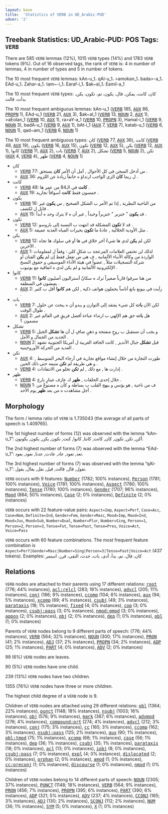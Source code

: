 ```yaml
---
layout: base
title:  'Statistics of VERB in UD_Arabic-PUD'
udver: '2'
---
```


## Treebank Statistics: UD_Arabic-PUD: POS Tags: `VERB`

There are 585 `VERB` lemmas (12%), 1015 `VERB` types (14%) and 1783 `VERB` tokens (9%).
Out of 16 observed tags, the rank of `VERB` is: 4 in number of lemmas, 4 in number of types and 5 in number of tokens.

The 10 most frequent `VERB` lemmas: kAn-u_1، qAl-u_1، >amokan_1، bada>-a_1، EAd-u_1، Zahar-a_1، tam~-i_1، Earaf-i_1، $ak~al_1، Eamil-a_1

The 10 most frequent `VERB` types:  كان، كانت، يمكن، قال، يكون، تم، تكون، يكن، بدأت، قالت

The 10 most frequent ambiguous lemmas: kAn-u_1 (<tt><a href="ar_pud-pos-VERB.html">VERB</a></tt> 185, <tt><a href="ar_pud-pos-AUX.html">AUX</a></tt> 86, <tt><a href="ar_pud-pos-PROPN.html">PROPN</a></tt> 1), EAd-u_1 (<tt><a href="ar_pud-pos-VERB.html">VERB</a></tt> 21, <tt><a href="ar_pud-pos-AUX.html">AUX</a></tt> 3), $ak~al_1 (<tt><a href="ar_pud-pos-VERB.html">VERB</a></tt> 13, <tt><a href="ar_pud-pos-NOUN.html">NOUN</a></tt> 2, <tt><a href="ar_pud-pos-AUX.html">AUX</a></tt> 1), >aEolan_1 (<tt><a href="ar_pud-pos-VERB.html">VERB</a></tt> 10, <tt><a href="ar_pud-pos-AUX.html">AUX</a></tt> 1), ra>aY-a_1 (<tt><a href="ar_pud-pos-VERB.html">VERB</a></tt> 10, <tt><a href="ar_pud-pos-PROPN.html">PROPN</a></tt> 3), Hamal-i_1 (<tt><a href="ar_pud-pos-VERB.html">VERB</a></tt> 9, <tt><a href="ar_pud-pos-NOUN.html">NOUN</a></tt> 3), badA-u_1 (<tt><a href="ar_pud-pos-VERB.html">VERB</a></tt> 9, <tt><a href="ar_pud-pos-AUX.html">AUX</a></tt> 1), bAt-i_1 (<tt><a href="ar_pud-pos-AUX.html">AUX</a></tt> 7, <tt><a href="ar_pud-pos-VERB.html">VERB</a></tt> 7), katab-u_1 (<tt><a href="ar_pud-pos-VERB.html">VERB</a></tt> 6, <tt><a href="ar_pud-pos-NOUN.html">NOUN</a></tt> 1), qad~am_1 (<tt><a href="ar_pud-pos-VERB.html">VERB</a></tt> 6, <tt><a href="ar_pud-pos-NOUN.html">NOUN</a></tt> 1)

The 10 most frequent ambiguous types:  كان (<tt><a href="ar_pud-pos-VERB.html">VERB</a></tt> 77, <tt><a href="ar_pud-pos-AUX.html">AUX</a></tt> 36), كانت (<tt><a href="ar_pud-pos-VERB.html">VERB</a></tt> 48, <tt><a href="ar_pud-pos-AUX.html">AUX</a></tt> 19), يكون (<tt><a href="ar_pud-pos-VERB.html">VERB</a></tt> 16, <tt><a href="ar_pud-pos-AUX.html">AUX</a></tt> 15), تكون (<tt><a href="ar_pud-pos-VERB.html">VERB</a></tt> 12, <tt><a href="ar_pud-pos-AUX.html">AUX</a></tt> 5), يكن (<tt><a href="ar_pud-pos-VERB.html">VERB</a></tt> 12, <tt><a href="ar_pud-pos-AUX.html">AUX</a></tt> 1), كانوا (<tt><a href="ar_pud-pos-VERB.html">VERB</a></tt> 11, <tt><a href="ar_pud-pos-AUX.html">AUX</a></tt> 2), بات (<tt><a href="ar_pud-pos-VERB.html">VERB</a></tt> 7, <tt><a href="ar_pud-pos-AUX.html">AUX</a></tt> 2), تشكل (<tt><a href="ar_pud-pos-VERB.html">VERB</a></tt> 5, <tt><a href="ar_pud-pos-NOUN.html">NOUN</a></tt> 2), تكن (<tt><a href="ar_pud-pos-AUX.html">AUX</a></tt> 4, <tt><a href="ar_pud-pos-VERB.html">VERB</a></tt> 4), ظهر (<tt><a href="ar_pud-pos-VERB.html">VERB</a></tt> 4, <tt><a href="ar_pud-pos-NOUN.html">NOUN</a></tt> 1)


* كان
  * <tt><a href="ar_pud-pos-VERB.html">VERB</a></tt> 77: س أدخل السجن في كل الأحوال , آمل أن الأمر <b>كان</b> يستحق .
  * <tt><a href="ar_pud-pos-AUX.html">AUX</a></tt> 36: ل ربما <b>كان</b> الزي الواجب ارتداؤ ه خانقاً زيادة عن اللزوم .
* كانت
  * <tt><a href="ar_pud-pos-VERB.html">VERB</a></tt> 48: <b>كانت</b> في الـ84 من عمر ها .
  * <tt><a href="ar_pud-pos-AUX.html">AUX</a></tt> 19: خمسون فقط <b>كانت</b> أسواقاً تجارية .
* يكون
  * <tt><a href="ar_pud-pos-VERB.html">VERB</a></tt> 16: من الناحية النظرية , إذا تم الأمر ب الشكل الصحيح , س <b>يكون</b> غير قابل ل لكشف .
  * <tt><a href="ar_pud-pos-AUX.html">AUX</a></tt> 15: قد <b>يكون</b> " خنزير " خنزيراً وحيداً , غير أن ه لا يترك وحد ه أبداً .
* تكون
  * <tt><a href="ar_pud-pos-VERB.html">VERB</a></tt> 12: قد لا <b>تكون</b> المشكلة قد انتهت ب النسبة إلى باروسو .
  * <tt><a href="ar_pud-pos-AUX.html">AUX</a></tt> 5: مثل الأودية الخلالية , عادةً ما <b>تكون</b> بحيرات المياه العذبة عميقة .
* يكن
  * <tt><a href="ar_pud-pos-VERB.html">VERB</a></tt> 12: لكن لم <b>يكن</b> لدي ها شيءٌ آخر خلاق في ها أو في سلوك ها تجاه الآخرين .
  * <tt><a href="ar_pud-pos-AUX.html">AUX</a></tt> 1: لذلك لن تختفي العلامات المزعجة ب شكلٍ كلي : وفقاً ل لمعلومات الواردة من وكالة الأنباء الألمانية , ف هي س تفعل فقط إن لم <b>يكن</b> الفنان أو شركة التسجيلات مثلاً , عضواً في هيئة الأداء الموسيقي و حقوق النسخ الإلكترونية الألمانية و لم يكن لدي ه اتفاقية مع يوتيوب .
* كانوا
  * <tt><a href="ar_pud-pos-VERB.html">VERB</a></tt> 11: من هنا سرقوا قارباً صغيراً ترك ه سكانٌ أستراليون أصليون <b>كانوا</b> يعيشون في المنطقة .
  * <tt><a href="ar_pud-pos-AUX.html">AUX</a></tt> 2: رأيت في بيونغ يانغ أناساً يحملون هواتف ذكية , لكن هم <b>كانوا</b> أقل ب كثير .
* بات
  * <tt><a href="ar_pud-pos-VERB.html">VERB</a></tt> 7: لكن الآن <b>بات</b> كل شيء يفتقد إلى التوازن و يبدو أن ه يبحث عن حلول طوال الوقت .
  * <tt><a href="ar_pud-pos-AUX.html">AUX</a></tt> 2: هل <b>بات</b> حق هم الإلهي ب ارتداء عباءة أفضل فريقٍ في العالم غير مضمون ؟
* تشكل
  * <tt><a href="ar_pud-pos-VERB.html">VERB</a></tt> 5: و يجب أن تستقبل ب روحٍ منفتحة و ذهنٍ صافٍ ل أن ها <b>تشكل</b> الجيل الجديد من الجمال و الأمل .
  * <tt><a href="ar_pud-pos-NOUN.html">NOUN</a></tt> 2: قبل <b>تشكل</b> جبال الأنديز , كانت الحافة الغربية ل أمريكا الجنوبية تشهد العديد من الحركة الأوروجينية .
* تكن
  * <tt><a href="ar_pud-pos-AUX.html">AUX</a></tt> 4: طورت التجارة من خلال إنشاء مواقع تجارية في أرجاء البحر المتوسط , و هي طريقة لم <b>تكن</b> متبعة حتى ذلك الحين .
  * <tt><a href="ar_pud-pos-VERB.html">VERB</a></tt> 4: إدارت ها , مع ذلك , لم <b>تكن</b> تخلو من الانتقادات .
* ظهر
  * <tt><a href="ar_pud-pos-VERB.html">VERB</a></tt> 4: خلال إحدى الحلقات , <b>ظهر</b> ك عازف غيتارٍ بارع .
  * <tt><a href="ar_pud-pos-NOUN.html">NOUN</a></tt> 1: ف من ناحية , هو يؤنس و يبهج القلب ب بساطة و كأن ه مصنوعٌ من أجل مشاهدت ه من بعد <b>ظهر</b> يوم الأحد .

## Morphology

The form / lemma ratio of `VERB` is 1.735043 (the average of all parts of speech is 1.409765).

The 1st highest number of forms (12) was observed with the lemma “kAn-u_1”: أكن, تكن, تكون, كان, كانت, كانتا, كانوا, كنت, نكون, يكن, يكون, يكونون.

The 2nd highest number of forms (7) was observed with the lemma “EAd-u_1”: تعد, تعود, عاد, عادت, عدنا, نعود, يعود.

The 3rd highest number of forms (7) was observed with the lemma “qAl-u_1”: تقول, قال, قالت, قيل, نقل, يقال, يقول.

`VERB` occurs with 9 features: <tt><a href="ar_pud-feat-Number.html">Number</a></tt> (1782; 100% instances), <tt><a href="ar_pud-feat-Person.html">Person</a></tt> (1781; 100% instances), <tt><a href="ar_pud-feat-Voice.html">Voice</a></tt> (1781; 100% instances), <tt><a href="ar_pud-feat-Aspect.html">Aspect</a></tt> (1780; 100% instances), <tt><a href="ar_pud-feat-Tense.html">Tense</a></tt> (1780; 100% instances), <tt><a href="ar_pud-feat-Gender.html">Gender</a></tt> (1707; 96% instances), <tt><a href="ar_pud-feat-Mood.html">Mood</a></tt> (884; 50% instances), <tt><a href="ar_pud-feat-Case.html">Case</a></tt> (2; 0% instances), <tt><a href="ar_pud-feat-Definite.html">Definite</a></tt> (2; 0% instances)

`VERB` occurs with 22 feature-value pairs: `Aspect=Imp`, `Aspect=Perf`, `Case=Acc`, `Case=Nom`, `Definite=Ind`, `Gender=Fem`, `Gender=Masc`, `Mood=Imp`, `Mood=Ind`, `Mood=Jus`, `Mood=Sub`, `Number=Dual`, `Number=Plur`, `Number=Sing`, `Person=1`, `Person=2`, `Person=3`, `Tense=Fut`, `Tense=Past`, `Tense=Pres`, `Voice=Act`, `Voice=Pass`

`VERB` occurs with 60 feature combinations.
The most frequent feature combination is `Aspect=Perf|Gender=Masc|Number=Sing|Person=3|Tense=Past|Voice=Act` (437 tokens).
Examples: كان، قال، تم، بدأ، أدى، بات، حدث، التقى، قرر، استمر


## Relations

`VERB` nodes are attached to their parents using 17 different relations: <tt><a href="ar_pud-dep-root.html">root</a></tt> (776; 44% instances), <tt><a href="ar_pud-dep-acl-relcl.html">acl:relcl</a></tt> (283; 16% instances), <tt><a href="ar_pud-dep-advcl.html">advcl</a></tt> (205; 11% instances), <tt><a href="ar_pud-dep-conj.html">conj</a></tt> (166; 9% instances), <tt><a href="ar_pud-dep-ccomp.html">ccomp</a></tt> (104; 6% instances), <tt><a href="ar_pud-dep-aux.html">aux</a></tt> (94; 5% instances), <tt><a href="ar_pud-dep-xcomp.html">xcomp</a></tt> (69; 4% instances), <tt><a href="ar_pud-dep-csubj.html">csubj</a></tt> (49; 3% instances), <tt><a href="ar_pud-dep-parataxis.html">parataxis</a></tt> (18; 1% instances), <tt><a href="ar_pud-dep-fixed.html">fixed</a></tt> (4; 0% instances), <tt><a href="ar_pud-dep-cop.html">cop</a></tt> (3; 0% instances), <tt><a href="ar_pud-dep-csubj-pass.html">csubj:pass</a></tt> (3; 0% instances), <tt><a href="ar_pud-dep-nmod-gmod.html">nmod:gmod</a></tt> (3; 0% instances), <tt><a href="ar_pud-dep-appos.html">appos</a></tt> (2; 0% instances), <tt><a href="ar_pud-dep-obj.html">obj</a></tt> (2; 0% instances), <tt><a href="ar_pud-dep-dep.html">dep</a></tt> (1; 0% instances), <tt><a href="ar_pud-dep-obl.html">obl</a></tt> (1; 0% instances)

Parents of `VERB` nodes belong to 9 different parts of speech:  (776; 44% instances), <tt><a href="ar_pud-pos-VERB.html">VERB</a></tt> (564; 32% instances), <tt><a href="ar_pud-pos-NOUN.html">NOUN</a></tt> (300; 17% instances), <tt><a href="ar_pud-pos-PRON.html">PRON</a></tt> (41; 2% instances), <tt><a href="ar_pud-pos-ADJ.html">ADJ</a></tt> (37; 2% instances), <tt><a href="ar_pud-pos-PROPN.html">PROPN</a></tt> (34; 2% instances), <tt><a href="ar_pud-pos-ADP.html">ADP</a></tt> (25; 1% instances), <tt><a href="ar_pud-pos-PART.html">PART</a></tt> (4; 0% instances), <tt><a href="ar_pud-pos-ADV.html">ADV</a></tt> (2; 0% instances)

99 (6%) `VERB` nodes are leaves.

90 (5%) `VERB` nodes have one child.

239 (13%) `VERB` nodes have two children.

1355 (76%) `VERB` nodes have three or more children.

The highest child degree of a `VERB` node is 9.

Children of `VERB` nodes are attached using 29 different relations: <tt><a href="ar_pud-dep-obl.html">obl</a></tt> (1364; 22% instances), <tt><a href="ar_pud-dep-punct.html">punct</a></tt> (1148; 18% instances), <tt><a href="ar_pud-dep-nsubj.html">nsubj</a></tt> (1003; 16% instances), <tt><a href="ar_pud-dep-obj.html">obj</a></tt> (576; 9% instances), <tt><a href="ar_pud-dep-mark.html">mark</a></tt> (367; 6% instances), <tt><a href="ar_pud-dep-advmod.html">advmod</a></tt> (276; 4% instances), <tt><a href="ar_pud-dep-compound-prt.html">compound:prt</a></tt> (274; 4% instances), <tt><a href="ar_pud-dep-advcl.html">advcl</a></tt> (212; 3% instances), <tt><a href="ar_pud-dep-conj.html">conj</a></tt> (175; 3% instances), <tt><a href="ar_pud-dep-cc.html">cc</a></tt> (165; 3% instances), <tt><a href="ar_pud-dep-ccomp.html">ccomp</a></tt> (162; 3% instances), <tt><a href="ar_pud-dep-nsubj-pass.html">nsubj:pass</a></tt> (125; 2% instances), <tt><a href="ar_pud-dep-aux.html">aux</a></tt> (90; 1% instances), <tt><a href="ar_pud-dep-obl-tmod.html">obl:tmod</a></tt> (75; 1% instances), <tt><a href="ar_pud-dep-xcomp.html">xcomp</a></tt> (68; 1% instances), <tt><a href="ar_pud-dep-case.html">case</a></tt> (56; 1% instances), <tt><a href="ar_pud-dep-dep.html">dep</a></tt> (36; 1% instances), <tt><a href="ar_pud-dep-csubj.html">csubj</a></tt> (35; 1% instances), <tt><a href="ar_pud-dep-parataxis.html">parataxis</a></tt> (18; 0% instances), <tt><a href="ar_pud-dep-acl.html">acl</a></tt> (13; 0% instances), <tt><a href="ar_pud-dep-iobj.html">iobj</a></tt> (8; 0% instances), <tt><a href="ar_pud-dep-csubj-pass.html">csubj:pass</a></tt> (7; 0% instances), <tt><a href="ar_pud-dep-expl.html">expl</a></tt> (4; 0% instances), <tt><a href="ar_pud-dep-dislocated.html">dislocated</a></tt> (2; 0% instances), <tt><a href="ar_pud-dep-orphan.html">orphan</a></tt> (2; 0% instances), <tt><a href="ar_pud-dep-amod.html">amod</a></tt> (1; 0% instances), <tt><a href="ar_pud-dep-cc-preconj.html">cc:preconj</a></tt> (1; 0% instances), <tt><a href="ar_pud-dep-discourse.html">discourse</a></tt> (1; 0% instances), <tt><a href="ar_pud-dep-nmod.html">nmod</a></tt> (1; 0% instances)

Children of `VERB` nodes belong to 14 different parts of speech: <tt><a href="ar_pud-pos-NOUN.html">NOUN</a></tt> (2305; 37% instances), <tt><a href="ar_pud-pos-PUNCT.html">PUNCT</a></tt> (1148; 18% instances), <tt><a href="ar_pud-pos-VERB.html">VERB</a></tt> (564; 9% instances), <tt><a href="ar_pud-pos-PRON.html">PRON</a></tt> (456; 7% instances), <tt><a href="ar_pud-pos-PROPN.html">PROPN</a></tt> (395; 6% instances), <tt><a href="ar_pud-pos-PART.html">PART</a></tt> (390; 6% instances), <tt><a href="ar_pud-pos-ADP.html">ADP</a></tt> (321; 5% instances), <tt><a href="ar_pud-pos-ADV.html">ADV</a></tt> (237; 4% instances), <tt><a href="ar_pud-pos-CCONJ.html">CCONJ</a></tt> (165; 3% instances), <tt><a href="ar_pud-pos-ADJ.html">ADJ</a></tt> (130; 2% instances), <tt><a href="ar_pud-pos-SCONJ.html">SCONJ</a></tt> (112; 2% instances), <tt><a href="ar_pud-pos-NUM.html">NUM</a></tt> (36; 1% instances), <tt><a href="ar_pud-pos-SYM.html">SYM</a></tt> (5; 0% instances), <tt><a href="ar_pud-pos-X.html">X</a></tt> (1; 0% instances)


